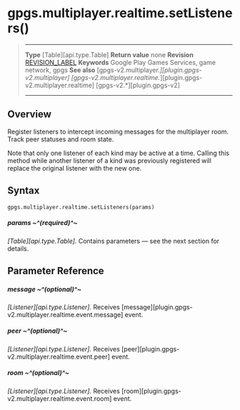 # gpgs.multiplayer.realtime.setListeners()

> --------------------- ------------------------------------------------------------------------------------------
> __Type__              [Table][api.type.Table]
> __Return value__      none
> __Revision__          [REVISION_LABEL](REVISION_URL)
> __Keywords__          Google Play Games Services, game network, gpgs
> __See also__          [gpgs-v2.multiplayer.*][plugin.gpgs-v2.multiplayer]
>                       [gpgs-v2.multiplayer.realtime.*][plugin.gpgs-v2.multiplayer.realtime]
>                       [gpgs-v2.*][plugin.gpgs-v2]
> --------------------- ------------------------------------------------------------------------------------------

## Overview

Register listeners to intercept incoming messages for the multiplayer room. Track peer statuses and room state.

Note that only one listener of each kind may be active at a time. Calling this method while another listener of a kind was previously registered will replace the original listener with the new one.

## Syntax

	gpgs.multiplayer.realtime.setListeners(params)

##### params ~^(required)^~
_[Table][api.type.Table]._ Contains parameters — see the next section for details.

## Parameter Reference

##### message ~^(optional)^~
_[Listener][api.type.Listener]._ Receives [message][plugin.gpgs-v2.multiplayer.realtime.event.message] event.

##### peer ~^(optional)^~
_[Listener][api.type.Listener]._ Receives [peer][plugin.gpgs-v2.multiplayer.realtime.event.peer] event.

##### room ~^(optional)^~
_[Listener][api.type.Listener]._ Receives [room][plugin.gpgs-v2.multiplayer.realtime.event.room] event.